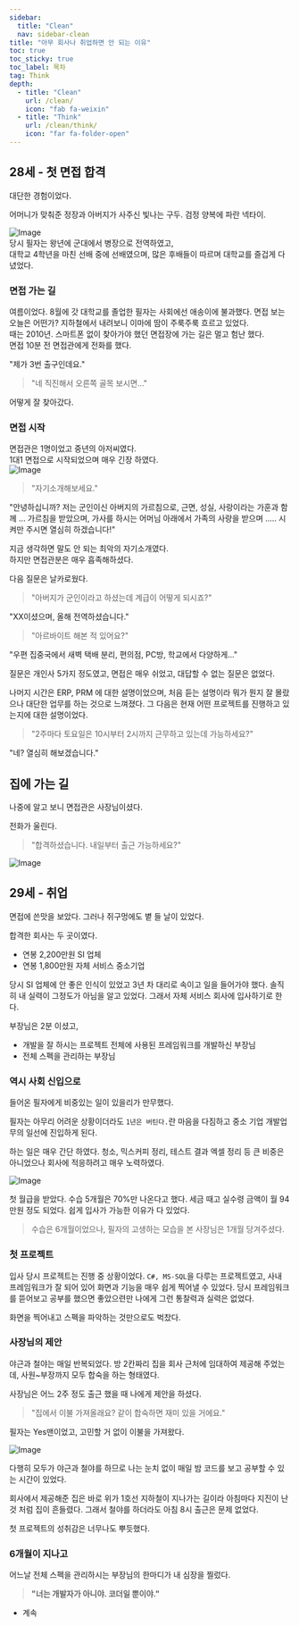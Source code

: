 ```yaml
---
sidebar:
  title: "Clean"
  nav: sidebar-clean
title: "아무 회사나 취업하면 안 되는 이유"
toc: true
toc_sticky: true
toc_label: 목차
tag: Think
depth: 
  - title: "Clean"
    url: /clean/
    icon: "fab fa-weixin"
  - title: "Think"
    url: /clean/think/
    icon: "far fa-folder-open"
---
```

## 28세 - 첫 면접 합격
대단한 경험이었다.  

어머니가 맞춰준 정장과 아버지가 사주신 빛나는 구두.
검정 양복에 파란 넥타이.  

![Image](http://ojsfile.ohmynews.com/STD_IMG_FILE/2014/0625/IE001726020_STD.jpg)  
당시 필자는 왕년에 군대에서 병장으로 전역하였고,  
대학교 4학년을 마친 선배 중에 선배였으며, 많은 후배들이 따르며 대학교를 즐겁게 다녔었다.  

### 면접 가는 길
여름이었다. 8월에 갓 대학교를 졸업한 필자는 사회에선 애송이에 불과했다. 면접 보는 오늘은 어떤가? 지하철에서 내려보니 이마에 땀이 주룩주룩 흐르고 있었다.  
때는 2010년. 스마트폰 없이 찾아가야 했던 면접장에 가는 길은 멀고 험난 했다.  
면접 10분 전 면접관에게 전화를 했다.  

"제가 3번 출구인데요."

> "네 직진해서 오른쪽 골목 보시면..."

어떻게 잘 찾아갔다. 

### 면접 시작
면접관은 1명이었고 중년의 아저씨였다.  
1대1 면접으로 시작되었으며 매우 긴장 하였다.  
![Image](https://kyj7337.github.io/static/eb882ce789fac2dd7310350472c09bc5/6af40/resume2.png)  

> "자기소개해보세요."  

"안녕하십니까? 저는 군인이신 아버지의 가르침으로, 근면, 성실, 사랑이라는 가훈과 함께 
... 
가르침을 받았으며, 가사를 하시는 어머님 아래에서 가족의 사랑을 받으며 
.....
시켜만 주시면 열심히 하겠습니다!"

지금 생각하면 말도 안 되는 최악의 자기소개였다.  
하지만 면접관분은 매우 흡족해하셨다.  

다음 질문은 날카로웠다.

> "아버지가 군인이라고 하셨는데 계급이 어떻게 되시죠?"

"XX이셨으며, 올해 전역하셨습니다."

> "아르바이트 해본 적 있어요?"  

"우편 집중국에서 새벽 택배 분리, 편의점, PC방, 학교에서 다양하게..."

질문은 개인사 5가지 정도였고, 면접은 매우 쉬었고, 대답할 수 없는 질문은 없었다.  

나머지 시간은 ERP, PRM 에 대한 설명이었으며, 처음 듣는 설명이라 뭐가 뭔지 잘 몰랐으나 대단한 업무를 하는 것으로 느껴졌다. 그 다음은 현재 어떤 프로젝트를 진행하고 있는지에 대한 설명이었다.

> "2주마다 토요일은 10시부터 2시까지 근무하고 있는데 가능하세요?"

"네? 열심히 해보겠습니다."

## 집에 가는 길
나중에 알고 보니 면접관은 사장님이셨다.  

전화가 울린다. 

> "합격하셨습니다. 내일부터 출근 가능하세요?"

![Image](https://drive.google.com/uc?export=view&id=1FFeJyeGcP2EfBXxlfrX1498ZfXkPKu9q)  


## 29세 - 취업
면접에 쓴맛을 보았다. 그러나 쥐구멍에도 볕 들 날이 있었다.

합격한 회사는 두 곳이였다.

- 연봉 2,200만원 SI 업체
- 연봉 1,800만원 자체 서비스 중소기업

당시 SI 업체에 안 좋은 인식이 있었고 3년 차 대리로 속이고 일을 들어가야 했다.
솔직히 내 실력이 그정도가 아님을 알고 있었다.
그래서 자체 서비스 회사에 입사하기로 한다.

부장님은 2분 이셨고, 
  * 개발을 잘 하시는 프로젝트 전체에 사용된 프레임워크를 개발하신 부장님
  * 전체 스펙을 관리하는 부장님  
  
### 역시 사회 신입으로 
들어온 필자에게 비중있는 일이 있을리가 만무했다.  

필자는 아무리 어려운 상황이더라도 `1년은 버틴다.`란 마음을 다짐하고 중소 기업 개발업무의 일선에 진입하게 된다.  

하는 일은 매우 간단 하였다. 청소, 믹스커피 정리, 테스트 결과 엑셀 정리 등 큰 비중은 아니었으나 회사에 적응하려고 매우 노력하였다.  

![Image](https://drive.google.com/uc?export=view&id=1SZ9GwaoX9rzQNyqw8ZcxrtwMfLzzqcmT)  

첫 월급을 받았다. 수습 5개월은 70%만 나온다고 했다. 세금 때고 실수령 금액이 월 94만원 정도 되었다. 쉽게 입사가 가능한 이유가 다 있었다.

> 수습은 6개월이었으나, 필자의 고생하는 모습을 본 사장님은 1개월 당겨주셨다.

### 첫 프로젝트
입사 당시 프로젝트는 진행 중 상황이었다.
`C#, MS-SQL`을 다루는 프로젝트였고, 사내 프레임워크가 잘 되어 있어 화면과 기능을 매우 쉽게 찍어낼 수 있었다.
당시 프레임워크를 뜯어보고 공부를 했으면 좋았으련만 나에게 그런 통찰력과 실력은 없었다.

화면을 찍어내고 스펙을 파악하는 것만으로도 벅찼다.

### 사장님의 제안
야근과 철야는 매일 반복되었다.
방 2칸짜리 집을 회사 근처에 임대하여 제공해 주었는데, 사원~부장까지 모두 합숙을 하는 형태였다.  

사장님은 어느 2주 정도 출근 했을 때 나에게 제안을 하셨다.

> "집에서 이불 가져올래요? 같이 합숙하면 재미 있을 거에요."

필자는 Yes맨이었고, 고민할 거 없이 이불을 가져왔다.  

![Image](https://drive.google.com/uc?export=view&id=1rNsSKWSqlxwjUWdm9q02Z5VOiVK3eHM0)  

다행히 모두가 야근과 철야를 하므로 나는 눈치 없이 매일 밤 코드를 보고 공부할 수 있는 시간이 있었다.

회사에서 제공해준 집은 바로 위가 1호선 지하철이 지나가는 길이라 아침마다 지진이 난 것 처럼 집이 흔들렸다.
그래서 철야를 하더라도 아침 8시 출근은 문제 없었다.

첫 프로젝트의 성취감은 너무나도 뿌듯했다.

### 6개월이 지나고 
어느날 전체 스펙을 관리하시는 부장님의 한마디가 내 심장을 찔렀다.

> **"너는 개발자가 아니야. 코더일 뿐이야."**

- 계속
